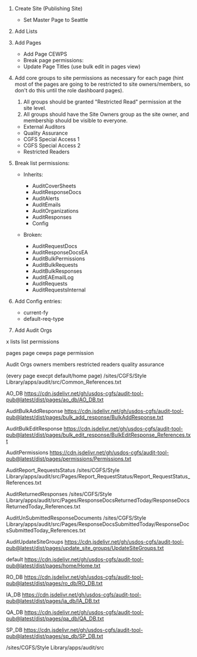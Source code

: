 1. Create Site (Publishing Site)
   - Set Master Page to Seattle
2. Add Lists
3. Add Pages

   - Add Page CEWPS
   - Break page permissions:
   - Update Page Titles (use bulk edit in pages view)

4. Add core groups to site permissions as necessary for each page (hint most of the pages are going to be restricted to site owners/members, so don't do this until the role dashboard pages).

   1. All groups should be granted "Restricted Read" permission at the site level.
   2. All groups should have the Site Owners group as the site owner, and membership should be visible to everyone.

   - External Auditors
   - Quality Assurance
   - CGFS Special Access 1
   - CGFS Special Access 2
   - Restricted Readers

5. Break list permissions:

   - Inherits:

     - AuditCoverSheets
     - AuditResponseDocs
     - AuditAlerts
     - AuditEmails
     - AuditOrganizations
     - AuditResponses
     - Config

   - Broken:

     - AuditRequestDocs
     - AuditResponseDocsEA
     - AuditBulkPermissions
     - AuditBulkRequests
     - AuditBulkResponses
     - AuditEAEmailLog
     - AuditRequests
     - AuditRequestsInternal

6. Add Config entries:

   - current-fy
   - default-req-type

7. Add Audit Orgs

x lists
list permissions

pages
page cewps
page permission

Audit Orgs
owners
members
restricted readers
quality assurance

(every page execpt default/home page)
/sites/CGFS/Style Library/apps/audit/src/Common_References.txt

AO_DB
https://cdn.jsdelivr.net/gh/usdos-cgfs/audit-tool-pub@latest/dist/pages/ao_db/AO_DB.txt

AuditBulkAddResponse
https://cdn.jsdelivr.net/gh/usdos-cgfs/audit-tool-pub@latest/dist/pages/bulk_add_response/BulkAddResponse.txt

AuditBulkEditResponse
https://cdn.jsdelivr.net/gh/usdos-cgfs/audit-tool-pub@latest/dist/pages/bulk_edit_response/BulkEditResponse_References.txt

AuditPermissions
https://cdn.jsdelivr.net/gh/usdos-cgfs/audit-tool-pub@latest/dist/pages/permissions/Permissions.txt

AuditReport_RequestsStatus
/sites/CGFS/Style Library/apps/audit/src/Pages/Report_RequestStatus/Report_RequestStatus_References.txt

AuditReturnedResponses
/sites/CGFS/Style Library/apps/audit/src/Pages/ResponseDocsReturnedToday/ResponseDocsReturnedToday_References.txt

AuditUnSubmittedResponseDocuments
/sites/CGFS/Style Library/apps/audit/src/Pages/ResponseDocsSubmittedToday/ResponseDocsSubmittedToday_References.txt

AuditUpdateSiteGroups
https://cdn.jsdelivr.net/gh/usdos-cgfs/audit-tool-pub@latest/dist/pages/update_site_groups/UpdateSiteGroups.txt

default
https://cdn.jsdelivr.net/gh/usdos-cgfs/audit-tool-pub@latest/dist/pages/home/Home.txt

RO_DB
https://cdn.jsdelivr.net/gh/usdos-cgfs/audit-tool-pub@latest/dist/pages/ro_db/RO_DB.txt

IA_DB
https://cdn.jsdelivr.net/gh/usdos-cgfs/audit-tool-pub@latest/dist/pages/ia_db/IA_DB.txt

QA_DB
https://cdn.jsdelivr.net/gh/usdos-cgfs/audit-tool-pub@latest/dist/pages/qa_db/QA_DB.txt

SP_DB
https://cdn.jsdelivr.net/gh/usdos-cgfs/audit-tool-pub@latest/dist/pages/sp_db/SP_DB.txt

/sites/CGFS/Style Library/apps/audit/src
